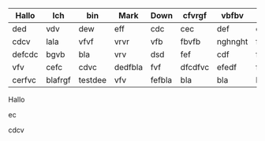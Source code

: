 | Hallo  | Ich     | bin     | Mark    | Down   | cfvrgf  | vbfbv   | ce      |
| ------ | ------- | ------- | ------- | ------ | ------- | ------- | ------- |
| ded    | vdv     | dew     | eff     | cdc    | cec     | def     | cef     |
| cdcv   | lala    | vfvf    | vrvr    | vfb    | fbvfb   | nghnght | fef     |
| defcdc | bgvb    | bla     | vrv     | dsd    | fef     | cdf     | fef     |
| vfv    | cefc    | cdvc    | dedfbla | fvf    | dfcdfvc | efedf   | fef     |
| cerfvc | blafrgf | testdee | vfv     | fefbla | bla     | bla     | blac+ef |

Hallo

ec

cdcv

